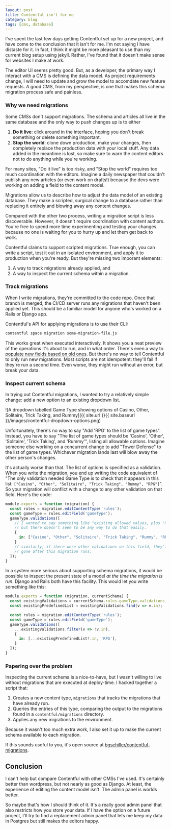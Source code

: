 ```yaml
---
layout: post
title: Contentful isn't for me
category: blog
tags: [cms, database]
---
```


I've spent the last few days getting Contentful set up for a new project, and have come to the conclusion that it isn't for me. I'm not saying I have distaste for it. In fact, I think it might be more pleasant to use than my current blog setup using jekyll. Rather, I've found that it doesn't make sense for websites I make at work.

The editor UI seems pretty good. But, as a developer, the primary way I interact with a CMS is defining the data model. As project requirements change, I will need to update and grow the model to accomdate new feature requests. A good CMS, from my perspective, is one that makes this schema migration process safe and painless.

### Why we need migrations

Some CMSs don't support migrations. The schema and articles all live in the same database and the only way to push changes up is to either

1. **Do it live**: click around in the interface, hoping you don't break something or delete something important.
2. **Stop the world**: clone down production, make your changes, then completely replace the production data with your local stuff. Any data added in the meantime is lost, so make sure to warn the content editors not to do anything while you're working.

For many sites, "Do it live" is too risky, and "Stop the world" requires too much coordination with the editors. Imagine a daily newspaper that couldn't publish any new articles (or even work on drafts!) because the devs were working on adding a field to the content model.

Migrations allow us to describe how to adjust the data model of an existing database. They make a scripted, surgical change to a database rather than replacing it entirely and blowing away any content changes.

Compared with the other two process, writing a migration script is less discoverable. However, it doesn't require coordination with content authors. You're free to spend more time experimenting and testing your changes because no one is waiting for you to hurry up and let them get back to work.

Contentful claims to support scripted migrations. True enough, you can write a script, test it out in an isolated environment, and apply it to production when you're ready. But they're missing two imporant elements:

1. A way to track migrations already applied, and
2. A way to inspect the current schema within a migration.

### Track migrations

When I write migrations, they're committed to the code repo. Once that branch is merged, the CI/CD server runs any migrations that haven't been applied yet. This should be a familiar model for anyone who's worked on a Rails or Django app.

Contentful's API for applying migrations is to use their CLI:

```bash
contentful space migration some-migration-file.js
```

This works great when executed interactively. It shows you a neat preview of the operations it's about to run, and in what order. There's even a way to [populate new fields based on old ones](https://github.com/contentful/contentful-migration/blob/8fce9244f81d97e0dbe18db32665e1a2008ae71d/examples/12-transform-content.js). But there's no way to tell Contentful to only run new migrations. Most scripts are not idempotent: they'll fail if they're run a second time. Even worse, they might run without an error, but break your data.

### Inspect current schema

In trying out Contentful migrations, I wanted to try a relatively simple change: add a new option to an existing dropdown list.

![A dropdown labelled Game Type showing options of Casino, Other, Solitaire, Trick Taking, and Rummy]({{ site.url }}{{ site.baseurl }}/images/contentful-dropdown-options.png)

Unfortunately, there's no way to say "Add 'RPG' to the list of game types". Instead, you have to say "The list of game types should be 'Casino', 'Other', 'Solitaire', 'Trick Taking', and 'Rummy'", listing all allowable options. Imagine someone else working on a concurrent change to add "Tower Defense" to the list of game types. Whichever migration lands last will blow away the other person's changes.

It's actually worse than that. The list of options is specified as a validation. When you write the migration, you end up writing the code equivalent of "The only validation needed Game Type is to check that it appears in this list: `["Casino", "Other", "Solitaire", "Trick Taking", "Rummy", "RPG"]`". So your migration will conflict with a change to any other validation on that field. Here's the code:

```js
module.exports = function (migration) {
  const rules = migration.editContentType('rules');
  const gameType = rules.editField('gameType');
  gameType.validations([
    // I wanted to say something like "existing allowed values, plus 'RPG'",
    // but there doesn't seem to be any way to do that easily.
    {
      in: ["Casino", "Other", "Solitaire", "Trick Taking", "Rummy", "RPG"],
    }
    // similarly, if there were other validations on this field, they'll be
    // gone after this migration runs.
  ]);
}
```

In a system more serious about supporting schema migrations, it would be possible to inspect the present state of a model _at the time the migration is run_. Django and Rails both have this facility. This would let you write something like this:

```ts
module.exports = function (migration, currentSchema) {
  const existingValidations = currentSchema.rules.gameType.validations;
  const existingPredefinedList = existingValidations.find(v => v.in);

  const rules = migration.editContentType('rules');
  const gameType = rules.editField('gameType');
  gameType.validations([
    ...existingValidations.filter(v => !v.in),
    {
      in: [...existingPredefinedList?.in, 'RPG'],
    }
  ]);
}
```

### Papering over the problem

Inspecting the current schema is a nice-to-have, but I wasn't willing to live without migrations that are executed at deploy-time. I hacked together a script that:

1. Creates a new content type, `migrations` that tracks the migrations that have already run.
2. Queries the entries of this type, comparing the output to the migrations found in a `contentful/migrations` directory.
3. Applies any new migrations to the environment.

Because it wasn't too much extra work, I also set it up to make the current schema available to each migration.

If this sounds useful to you, it's open source at [bgschiller/contentful-migrations](https://github.com/bgschiller/contentful-migrations).

## Conclusion

I can't help but compare Contentful with other CMSs I've used. It's certainly better than wordpress, but not nearly as good as Django. At least, the experience of editing the content model isn't. The admin panel is worlds better.

So maybe that's how I should think of it. It's a really good admin panel that also restricts how you store your data. If I have the option on a future project, I'll try to find a replacement admin panel that lets me keep my data in Postgres but still makes the editors happy.
